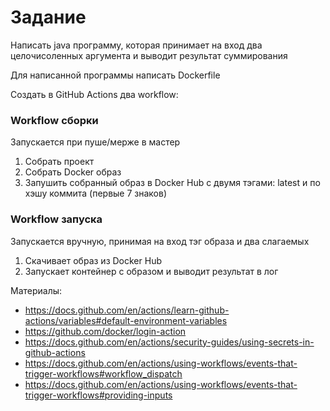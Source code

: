 # Задание

Написать java программу, которая принимает на вход два целочисоленных аргумента и выводит результат суммирования

Для написанной программы написать Dockerfile 

Создать в GitHub Actions два workflow:

### Workflow сборки
Запускается при пуше/мерже в мастер
1) Собрать проект
2) Собрать Docker образ
3) Запушить собранный образ в Docker Hub с двумя тэгами: latest и по хэшу коммита (первые 7 знаков)

### Workflow запуска
Запускается вручную, принимая на вход тэг образа и два слагаемых
1) Скачивает образ из Docker Hub
2) Запускает контейнер с образом и выводит результат в лог


Материалы:

+ https://docs.github.com/en/actions/learn-github-actions/variables#default-environment-variables
+ https://github.com/docker/login-action
+ https://docs.github.com/en/actions/security-guides/using-secrets-in-github-actions
+ https://docs.github.com/en/actions/using-workflows/events-that-trigger-workflows#workflow_dispatch
+ https://docs.github.com/en/actions/using-workflows/events-that-trigger-workflows#providing-inputs
